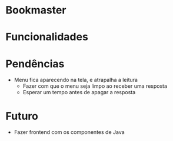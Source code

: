 # Bookmaster

# Funcionalidades

# Pendências

- Menu fica aparecendo na tela, e atrapalha a leitura
    - Fazer com que o menu seja limpo ao receber uma resposta
    - Esperar um tempo antes de apagar a resposta

# Futuro

- Fazer frontend com os componentes de Java